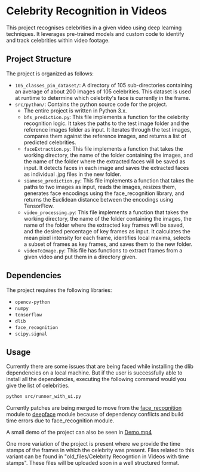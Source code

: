 # Celebrity Recognition in Videos

This project recognises celebrities in a given video using deep learning techniques. It leverages pre-trained models and custom code to identify and track celebrities within video footage.

## Project Structure

The project is organized as follows:

*   `105_classes_pin_dataset/`: A directory of 105 sub-directories containing an average of about 200 images of 105 celebrities. This dataset is used at runtime to determine which celebrity's face is currently in the frame.
*   `src/python/`: Contains the python source code for the project.
    * The entire project is written in Python 3.x.
    *   `bfs_prediction.py`: This file implements a function for the celebrity recognition logic. It takes the paths to the test image folder and the reference images folder as input. It iterates through the test images, compares them against the reference images, and returns a list of predicted celebrities.
    *   `faceExtraction.py`: This file implements a function that takes the working directory, the name of the folder containing the images, and the name of the folder where the extracted faces will be saved as input. It detects faces in each image and saves the extracted faces as individual .jpg files in the new folder.
    *   `siamese_prediction.py`: This file implements a function that takes the paths to two images as input, reads the images, resizes them, generates face encodings using the face_recognition library, and returns the Euclidean distance between the encodings using TensorFlow.
    *   `video_processing.py`: This file implements a function that takes the working directory, the name of the folder containing the images, the name of the folder where the extracted key frames will be saved, and the desired percentage of key frames as input. It calculates the mean pixel intensity for each frame, identifies local maxima, selects a subset of frames as key frames, and saves them to the new folder.
    *   `videoToImage.py`: This file has functions to extract frames from a given video and put them in a directory given.

## Dependencies

The project requires the following libraries:

*   `opencv-python`
*   `numpy`
*   `tensorflow`
*   `dlib`
*   `face_recognition`
*   `scipy.signal`


## Usage

Currently there are some issues that are being faced while installing the dlib dependencies on a local machine. But if the user is successfully able to install all the dependencies, executing the following command would you give the list of celebrities.

```bash
python src/runner_with_ui.py
```

Currently patches are being merged to move from the [face_recognition](https://pypi.org/project/face-recognition/) module to [deepface](https://pypi.org/project/deepface/) module because of dependency conflicts and build time errors due to face_recognition module.

A small demo of the project can also be seen in [Demo.mp4](Demo.mp4)

One more variation of the project is present where we provide the time stamps of the frames in which the celebrity was present. Files related to this variant can be found in "old_files/Celebrity Recogntion in Videos with time stamps". These files will be uploaded soon in a well structured format.